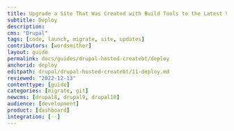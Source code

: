 ```yaml
---
title: Upgrade a Site That Was Created with Build Tools to the Latest Version of Drupal
subtitle: Deploy
description: 
cms: "Drupal"
tags: [code, launch, migrate, site, updates]
contributors: [wordsmither]
layout: guide
permalink: docs/guides/drupal-hosted-createbt/deploy
anchorid: deploy
editpath: drupal/drupal-hosted-createbt/11-deploy.md
reviewed: "2022-12-13"
contenttype: [guide]
categories: [migrate, git]
newcms: [drupal8, drupal9, drupal10]
audience: [development]
product: [dashboard]
integration: [--]
---
```


<Partial file="drupal/deploy-live.md" />
